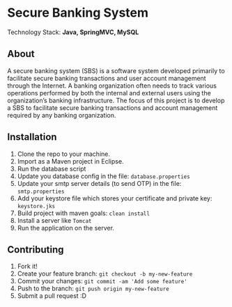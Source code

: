 # Secure Banking System

Technology Stack: **Java, SpringMVC, MySQL**

## About

A secure banking system (SBS) is a software system developed primarily to facilitate secure banking transactions and user account management through the Internet. A banking organization often needs to track various operations performed by both the internal and external users using the organization’s banking infrastructure. The focus of this project is to develop a SBS to facilitate secure banking transactions and account management required by any banking organization.

## Installation

1. Clone the repo to your machine.
2. Import as a Maven project in Eclipse.
3. Run the database script
4. Update you database config in the file: `database.properties`
5. Update your smtp server details (to send OTP) in the file: `smtp.properties`
6. Add your keystore file which stores your certificate and private key: `keystore.jks`
7. Build project with maven goals: `clean install`
8. Install a server like `Tomcat`
9. Run the application on the server.

## Contributing

1. Fork it!
2. Create your feature branch: `git checkout -b my-new-feature`
3. Commit your changes: `git commit -am 'Add some feature'`
4. Push to the branch: `git push origin my-new-feature`
5. Submit a pull request :D
